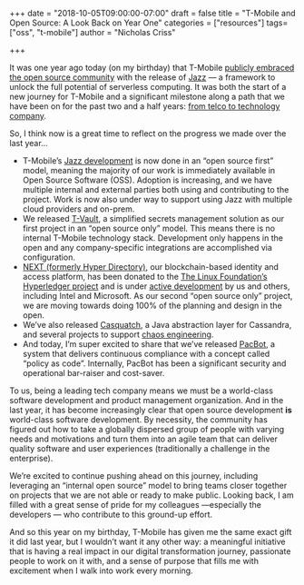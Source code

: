 +++
date = "2018-10-05T09:00:00-07:00"
draft = false
title = "T-Mobile and Open Source: A Look Back on Year One"
categories = ["resources"]
tags= ["oss", "t-mobile"]
author = "Nicholas Criss"

+++

It was one year ago today (on my birthday) that T-Mobile [publicly embraced the
open source
community](https://opensource.t-mobile.com/blog/posts/t-mobile-embraces-open-source/)
with the release of
[Jazz](https://opensource.t-mobile.com/blog/posts/introducing-jazz/) — a
framework to unlock the full potential of serverless computing. It was both the
start of a new journey for T-Mobile and a significant milestone along a path
that we have been on for the past two and a half years: [from telco to
technology company](https://www.linkedin.com/pulse/t-mobile-combines-product-technology-delivery-customer-cody-sanford/).

So, I think now is a great time to reflect on the progress we made over the last
year…

* T-Mobile’s [Jazz development](https://github.com/tmobile/jazz) is now done in an
“open source first” model, meaning the majority of our work is immediately
available in Open Source Software (OSS). Adoption is increasing, and we have
multiple internal and external parties both using and contributing to the
project. Work is now also under way to support using Jazz with multiple cloud
providers and on-prem.
* We released
[T-Vault](https://opensource.t-mobile.com/blog/posts/introducing-tvault/), a
simplified secrets management solution as our first project in an “open source
only” model. This means there is no internal T-Mobile technology stack.
Development only happens in the open and any company-specific integrations are
accomplished via configuration.
* [NEXT (formerly Hyper
Directory)](https://opensource.t-mobile.com/blog/posts/hyperdirectory-blockchain-innovation/),
our blockchain-based identity and access platform, has been donated to the [The
Linux Foundation’s Hyperledger project](https://www.hyperledger.org/) and is
under [active
development](https://github.com/hyperledger/sawtooth-next-directory) by us and
others, including Intel and Microsoft. As our second “open source only” project,
we are moving towards doing 100% of the planning and design in the open.
* We’ve also released
[Casquatch](https://opensource.t-mobile.com/blog/posts/casquatch-intro/), a Java
abstraction layer for Cassandra, and several projects to support [chaos
engineering](https://opensource.t-mobile.com/blog/posts/chaos-engineering/).
* And today, I’m super excited to share that we’ve released [PacBot](/blog/posts/introducing-pacbot/), a system that delivers continuous compliance with a concept called
“policy as code”. Internally, PacBot has been a significant security and
operational bar-raiser and cost-saver.

To us, being a leading tech company means we must be a world-class software
development and product management organization. And in the last year, it has
become increasingly clear that open source development **is** world-class
software development. By necessity, the community has figured out how to take a
globally dispersed group of people with varying needs and motivations and turn
them into an agile team that can deliver quality software and user experiences
(traditionally a challenge in the enterprise).

We’re excited to continue pushing ahead on this journey, including leveraging an
“internal open source” model to bring teams closer together on projects that we
are not able or ready to make public. Looking back, I am filled with a great
sense of pride for my colleagues —especially the developers — who contribute to
this ground-up effort. 

And so this year on my birthday, T-Mobile has given me the same exact gift it
did last year, but I wouldn’t want it any other way: a meaningful initiative
that is having a real impact in our digital transformation journey, passionate
people to work on it with, and a sense of purpose that fills me with excitement
when I walk into work every morning.
